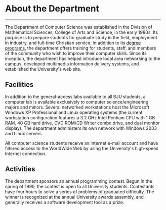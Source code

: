 
About the Department
====================

* * * * *

The Department of Computer Science was established in the Division of
Mathematical Sciences, College of Arts and Science, in the early 1980s.
Its purpose is to prepare students for graduate study in the field,
employment in industry, and full-time Christian service. In addition to
its [degree
programs](https://www.bju.edu/academics/programs/),
the department offers training for students, staff, and members of the
community who wish to improve their computer skills. Since its
inception, the department has helped introduce local area networking to
the campus, developed multimedia information delivery systems, and
established the University's web site.

Facilities
----------

In addition to the general-access labs available to all BJU students, a
computer lab is available exclusively to computer science/engineering
majors and minors. Several networked workstations host the Microsoft
Windows XP Professional and Linux operating systems (the current
workstation configuration features a 3.2 GHz Intel Pentium CPU with 1 GB
RAM, 40 GB hard drive, DVD ROM/CD Writer combo drive, and dual monitor
display). The department administers its own network with Windows 2003
and Linux servers.

All computer science students receive an Internet e-mail account and
have filtered access to the WorldWide Web by using the University's
high-speed Internet connection.

Activities
----------

The department sponsors an annual programming contest. Begun in the
spring of 1990, the contest is open to all University students.
Contestants have four hours to solve a series of problems of graduated
difficulty. The winner is recognized at the annual University awards
assembly, and generally receives a software development tool as a prize.
